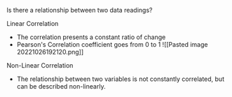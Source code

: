 Is there a relationship between two data readings?

Linear Correlation
- The correlation presents a constant ratio of change
- Pearson's Correlation coefficient goes from 0 to 1
![[Pasted image 20221026192120.png]]

Non-Linear Correlation
- The relationship between two variables is not constantly correlated, but can be described non-linearly. 